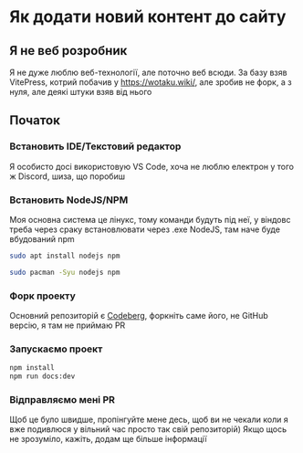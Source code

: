<Banner
  text="Розробка сайту"
  image="/pages/develop.png"
  blur="5px"
/>

# Як додати новий контент до сайту

## Я не веб розробник

Я не дуже люблю веб-технології, але поточно веб всюди. За базу взяв VitePress, котрий побачив у https://wotaku.wiki/, але зробив не форк, а з нуля, але деякі штуки взяв від нього

## Початок

### Встановить IDE/Текстовий редактор

Я особисто досі використовую VS Code, хоча не люблю електрон у того ж Discord, шиза, що поробиш

### Встановить NodeJS/NPM

Моя основна система це лінукс, тому команди будуть під неї, у віндовс треба через сраку встановлювати через .exe NodeJS, там наче буде вбудований npm

```bash
sudo apt install nodejs npm
```

```bash
sudo pacman -Syu nodejs npm
```

### Форк проекту

Основний репозиторій є [Codeberg](https://codeberg.org/CakesTwix/WebUkrainianStuff), форкніть саме його, не GitHub версію, я там не приймаю PR

### Запускаємо проект

```bash
npm install
npm run docs:dev
```

### Відправляємо мені PR

Щоб це було швидше, пропінгуйте мене десь, щоб ви не чекали коли я вже подивлюся у вільний час просто так свій репозиторій)
Якщо щось не зрозуміло, кажіть, додам ще більше інформації
